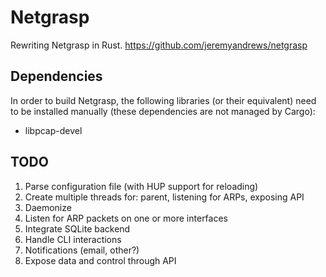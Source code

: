 # Netgrasp

Rewriting Netgrasp in Rust.
https://github.com/jeremyandrews/netgrasp

## Dependencies

In order to build Netgrasp, the following libraries (or their equivalent) need to be installed manually (these dependencies are not managed by Cargo):

* libpcap-devel

## TODO

1. Parse configuration file (with HUP support for reloading)
1. Create multiple threads for: parent, listening for ARPs, exposing API
1. Daemonize
1. Listen for ARP packets on one or more interfaces
1. Integrate SQLite backend
1. Handle CLI interactions
1. Notifications (email, other?)
1. Expose data and control through API